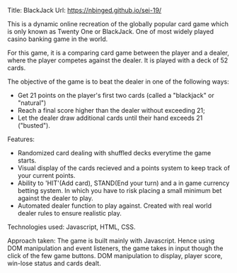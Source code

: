 Title: BlackJack
Url: https://nbinged.github.io/sei-19/

This is a dynamic online recreation of the globally popular card game which is only known as Twenty One or BlackJack. One of most widely played casino banking game in the world. 

For this game, it is a comparing card game between the player and a dealer, where the player competes against the dealer. It is played with a deck of 52 cards.

The objective of the game is to beat the dealer in one of the following ways:
- Get 21 points on the player's first two cards (called a "blackjack" or "natural")
- Reach a final score higher than the dealer without exceeding 21;
- Let the dealer draw additional cards until their hand exceeds 21 ("busted").

Features: 
- Randomized card dealing with shuffled decks everytime the game starts.
- Visual display of the cards recieved and a points system to keep track of your current points.
- Ability to 'HIT'(Add card), STAND(End your turn) and a in game currency betting system. In which you have to risk placing a   small minimum bet against the dealer to play.
- Automated dealer function to play against. Created with real world dealer rules to ensure realistic play.

Technologies used:
Javascript, HTML, CSS.
 
Approach taken:
The game is built mainly with Javascript. Hence using DOM manipulation and event listeners, the game takes in input though the click of the few game buttons. DOM manipulation to display, player score, win-lose status and cards dealt.
